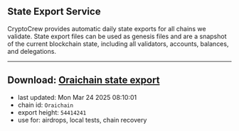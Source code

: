 ## State Export Service
CryptoCrew provides automatic daily state exports for all chains we validate. State export files can be used as genesis files and are a snapshot of the current blockchain state, including all validators, accounts, balances, and delegations.

---
**Download: [Oraichain state export](https://ccv-s3.nbg1.your-objectstorage.com/SERVICE/oraichain/Oraichain_export_54414241.json)**
---

- last updated: Mon Mar 24 2025 08:10:01
- chain id: `Oraichain`
- export height: `54414241`
- use for: airdrops, local tests, chain recovery
